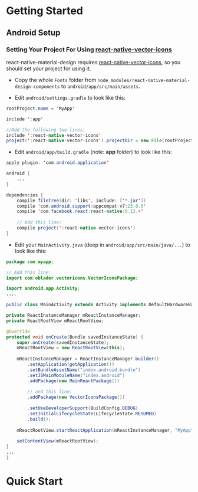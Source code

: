 Getting Started
======

## Android Setup

### Setting Your Project For Using [react-native-vector-icons](https://github.com/oblador/react-native-vector-icons)

react-native-material-design requires [react-native-vector-icons](https://github.com/oblador/react-native-vector-icons), so you should set your project for using it.


* Copy the whole `Fonts` folder from `node_modules/react-native-material-design-components` to `android/app/src/main/assets`. 

* Edit `android/settings.gradle` to look like this:

```java
rootProject.name = 'MyApp'

include ':app'

//Add the following two lines:
include ':react-native-vector-icons'
project(':react-native-vector-icons').projectDir = new File(rootProject.projectDir, '../node_modules/react-native-vector-icons/android')
```

* Edit `android/app/build.gradle` (note: **app** folder) to look like this: 

```java
apply plugin: 'com.android.application'

android {
    ...
}

dependencies {
    compile fileTree(dir: 'libs', include: ['*.jar'])
    compile 'com.android.support:appcompat-v7:23.0.0'
    compile 'com.facebook.react:react-native:0.12.+'
    
    // Add this line:
    compile project(':react-native-vector-icons')
}
```

* Edit your `MainActivity.java` (deep in `android/app/src/main/java/...`) to look like this:

```java
package com.myapp;

// Add this line:
import com.oblador.vectoricons.VectorIconsPackage;

import android.app.Activity;
....

public class MainActivity extends Activity implements DefaultHardwareBackBtnHandler {

private ReactInstanceManager mReactInstanceManager;
private ReactRootView mReactRootView;

@Override
protected void onCreate(Bundle savedInstanceState) {
    super.onCreate(savedInstanceState);
    mReactRootView = new ReactRootView(this);
    
    mReactInstanceManager = ReactInstanceManager.builder()
        .setApplication(getApplication())
        .setBundleAssetName("index.android.bundle")
        .setJSMainModuleName("index.android")
        .addPackage(new MainReactPackage())
    
        // and this line:
        .addPackage(new VectorIconsPackage())
    
        .setUseDeveloperSupport(BuildConfig.DEBUG)
        .setInitialLifecycleState(LifecycleState.RESUMED)
        .build();
    
    mReactRootView.startReactApplication(mReactInstanceManager, "MyApp", null);
    
    setContentView(mReactRootView);
}
...
}
```

# Quick Start
 